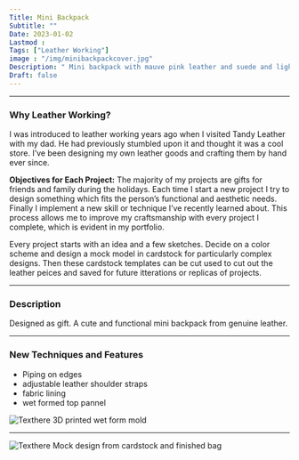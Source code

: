 ```yaml
---
Title: Mini Backpack
Subtitle: ""
Date: 2023-01-02
Lastmod : 
Tags: ["Leather Working"]
image : "/img/minibackpackcover.jpg"
Description: " Mini backpack with mauve pink leather and suede and light tan accents."
Draft: false
---
```


--- 
### Why Leather Working?

I was introduced to leather working years ago when I visited Tandy Leather with my dad. He had previously stumbled upon it and thought it was a cool store. I’ve been designing my own leather goods and crafting them by hand ever since. 

**Objectives for Each Project:**
The majority of my projects are gifts for friends and family during the holidays. Each time I start a new project I try to design something which fits the person’s functional and aesthetic needs. Finally I implement a new skill or technique I’ve recently learned about. This process allows me to improve my craftsmanship with every project I complete, which is evident in my portfolio. 

Every project starts with an idea and a few sketches. Decide on a color scheme and design a mock model in cardstock for particularly complex designs. Then these cardstock templates can be cut used to cut out the leather peices and saved for future itterations or replicas of projects.

--- 

### Description ###
Designed as gift. A cute and functional mini backpack from genuine leather.

---

### New Techniques and Features
* Piping on edges
* adjustable leather shoulder straps
* fabric lining
* wet formed top pannel

![Texthere](/img/wetformminibackpack.png "")
3D printed wet form mold

---

![Texthere](/img/backpack.jpg "")
Mock design from cardstock and finished bag